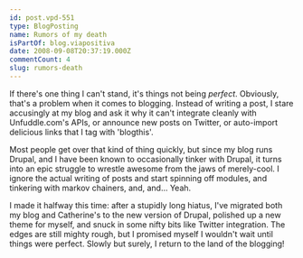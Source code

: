 ```yaml
---
id: post.vpd-551
type: BlogPosting
name: Rumors of my death
isPartOf: blog.viapositiva
date: 2008-09-08T20:37:19.000Z
commentCount: 4
slug: rumors-death
---
```

If there's one thing I can't stand, it's things not being *perfect*. Obviously, that's a problem when it comes to blogging. Instead of writing a post, I stare accusingly at my blog and ask it why it can't integrate cleanly with Unfuddle.com's APIs, or announce new posts on Twitter, or auto-import delicious links that I tag with 'blogthis'.

Most people get over that kind of thing quickly, but since my blog runs Drupal, and I have been known to occasionally tinker with Drupal, it turns into an epic struggle to wrestle awesome from the jaws of merely-cool. I ignore the actual writing of posts and start spinning off modules, and tinkering with markov chainers, and, and... Yeah.

I made it halfway this time: after a stupidly long hiatus, I've migrated both my blog and Catherine's to the new version of Drupal, polished up a new theme for myself, and snuck in some nifty bits like Twitter integration. The edges are still mighty rough, but I promised myself I wouldn't wait until things were perfect. Slowly but surely, I return to the land of the blogging!
